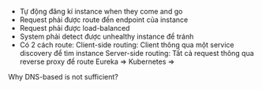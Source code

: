 - Tự động đăng kí instance when they come and go
- Request phải được route đến endpoint của instance
- Request phải được load-balanced
- System phải detect được unhealthy instance để tránh 
- Có 2 cách route: 
	 Client-side routing: Client thông qua một service discovery để tìm instance
	 Server-side routing: Tất cả request thông qua reverse proxy để route
Eureka => Kubernetes => 

Why DNS-based is not sufficient?

